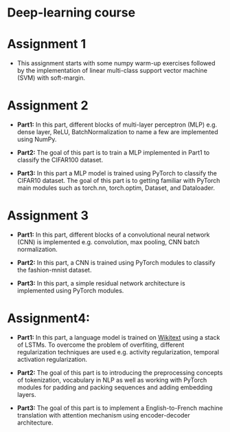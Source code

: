 # Deep-learning course

# Assignment 1

* This assignment starts with some numpy warm-up exercises followed by the implementation of linear multi-class support vector machine (SVM) with soft-margin.


# Assignment 2
* **Part1:** In this part, different blocks of multi-layer perceptron (MLP) e.g. dense layer, ReLU, BatchNormalization to name a few are implemented using NumPy.

* **Part2:** The goal of this part is to train a MLP implemented in Part1 to classify the CIFAR100 dataset.

* **Part3:** In this part a MLP model is trained using PyTorch to classify the CIFAR10 dataset. The goal of this part is to getting familiar with PyTorch main modules such as torch.nn, torch.optim, Dataset, and Dataloader.

# Assignment 3
* **Part1:** In this part, different blocks of a convolutional neural network (CNN) is implemented e.g. convolution, max pooling, CNN batch normalization.

* **Part2:** In this part, a CNN is trained using PyTorch modules to classify the fashion-mnist dataset.

* **Part3:** In this part, a simple residual network architecture is implemented using PyTorch modules.

# Assignment4:

* **Part1:** In this part, a language model is trained on [Wikitext](https://blog.einstein.ai/the-wikitext-long-term-dependency-language-modeling-dataset/) using a stack of LSTMs. To overcome the problem of overfiting, different regularization techniques are used e.g. activity regularization, temporal activation regularization.


* **Part2:** The goal of this part is to introducing the preprocessing concepts of tokenization, vocabulary in NLP as well as working with PyTorch modules for padding and packing sequences and adding embedding layers.


* **Part3:** The goal of this part is to implement a English-to-French machine translation with attention mechanism using encoder-decoder architecture.

